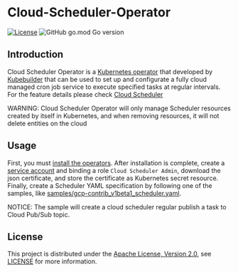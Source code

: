 # Cloud-Scheduler-Operator
[![License](https://img.shields.io/badge/license-Apache--2.0-blue.svg?color=success)](http://www.apache.org/licenses/LICENSE-2.0)
![GitHub go.mod Go version](https://img.shields.io/github/go-mod/go-version/AlleyPin/cloud-scheduler-operator?color=69D7E5)
## Introduction
Cloud Scheduler Operator is a [Kubernetes operator](https://kubernetes.io/docs/concepts/extend-kubernetes/operator/) that developed by [Kubebuilder](https://github.com/kubernetes-sigs/kubebuilder) that can be used to set up and configurate a fully cloud managed cron job service to execute specified tasks at regular intervals. For the feature details please check [Cloud Scheduler](https://cloud.google.com/scheduler)


WARNING: Cloud Scheduler Operator will only manage Scheduler resources created by itself in Kubernetes, and when removing resources, it will not delete entities on the cloud

## Usage

First, you must [install the operators](https://book.kubebuilder.io/quick-start.html#run-it-on-the-cluster). After installation is complete, create a [service account](https://cloud.google.com/iam/docs/service-accounts) and binding a role `Cloud Scheduler Admin`, download the json certificate, and store the certificate as Kubernetes secret resource. Finally, create a Scheduler YAML specification by following one of the samples, like [samples/gcp-contrib_v1beta1_scheduler.yaml](./samples/gcp-contrib_v1beta1_scheduler.yaml). 

NOTICE: The sample will create a cloud scheduler regular publish a task to Cloud Pub/Sub topic.


## License
This project is distributed under the [Apache License, Version 2.0](http://www.apache.org/licenses/LICENSE-2.0), see [LICENSE](./LICENSE) for more information.
